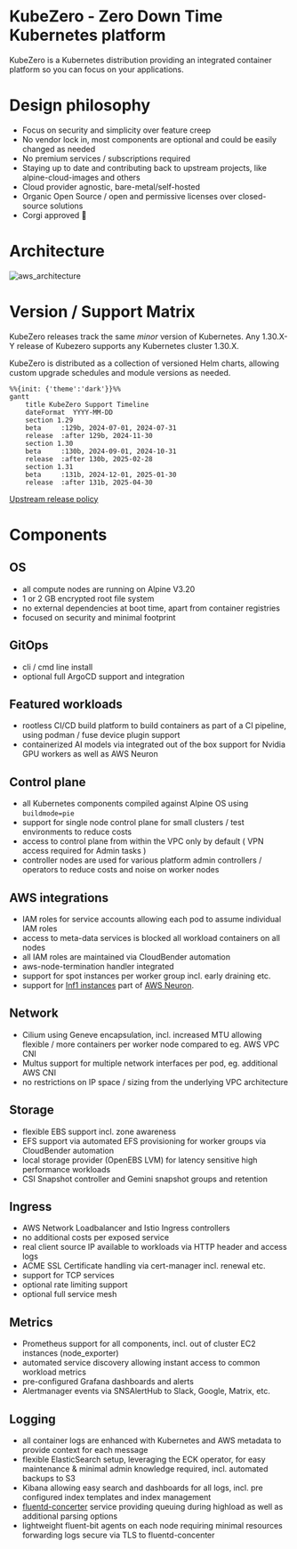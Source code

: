 KubeZero - Zero Down Time Kubernetes platform
========================
KubeZero is a Kubernetes distribution providing an integrated container platform so you can focus on your applications.

# Design philosophy

- Focus on security and simplicity over feature creep
- No vendor lock in, most components are optional and could be easily changed as needed
- No premium services / subscriptions required
- Staying up to date and contributing back to upstream projects, like alpine-cloud-images and others
- Cloud provider agnostic, bare-metal/self-hosted
- Organic Open Source / open and permissive licenses over closed-source solutions
- Corgi approved :dog:


# Architecture
![aws_architecture](docs/images/aws_architecture.png)


# Version / Support Matrix
KubeZero releases track the same *minor* version of Kubernetes.
Any 1.30.X-Y release of Kubezero supports any Kubernetes cluster 1.30.X.

KubeZero is distributed as a collection of versioned Helm charts, allowing custom upgrade schedules and module versions as needed.

```mermaid
%%{init: {'theme':'dark'}}%%
gantt
    title KubeZero Support Timeline
    dateFormat  YYYY-MM-DD
    section 1.29
    beta     :129b, 2024-07-01, 2024-07-31
    release  :after 129b, 2024-11-30
    section 1.30
    beta     :130b, 2024-09-01, 2024-10-31
    release  :after 130b, 2025-02-28
    section 1.31
    beta     :131b, 2024-12-01, 2025-01-30
    release  :after 131b, 2025-04-30
```

[Upstream release policy](https://kubernetes.io/releases/)

# Components

## OS
- all compute nodes are running on Alpine V3.20
- 1 or 2 GB encrypted root file system
- no external dependencies at boot time, apart from container registries
- focused on security and minimal footprint

## GitOps
- cli / cmd line install
- optional full ArgoCD support and integration

## Featured workloads
- rootless CI/CD build platform to build containers as part of a CI pipeline, using podman / fuse device plugin support
- containerized AI models via integrated out of the box support for Nvidia GPU workers as well as AWS Neuron

## Control plane
- all Kubernetes components compiled against Alpine OS using `buildmode=pie`
- support for single node control plane for small clusters / test environments to reduce costs
- access to control plane from within the VPC only by default ( VPN access required for Admin tasks )
- controller nodes are used for various platform admin controllers / operators to reduce costs and noise on worker nodes

## AWS integrations
- IAM roles for service accounts allowing each pod to assume individual IAM roles
- access to meta-data services is blocked all workload containers on all nodes
- all IAM roles are maintained via CloudBender automation
- aws-node-termination handler integrated
- support for spot instances per worker group incl. early draining etc.
- support for [Inf1 instances](https://aws.amazon.com/ec2/instance-types/inf1/) part of [AWS Neuron](https://aws.amazon.com/machine-learning/neuron/).

## Network
- Cilium using Geneve encapsulation, incl. increased MTU allowing flexible / more containers per worker node compared to eg. AWS VPC CNI
- Multus support for multiple network interfaces per pod, eg. additional AWS CNI
- no restrictions on IP space / sizing from the underlying VPC architecture

## Storage
- flexible EBS support incl. zone awareness
- EFS support via automated EFS provisioning for worker groups via CloudBender automation
- local storage provider (OpenEBS LVM) for latency sensitive high performance workloads
- CSI Snapshot controller and Gemini snapshot groups and retention

## Ingress
- AWS Network Loadbalancer and Istio Ingress controllers
- no additional costs per exposed service
- real client source IP available to workloads via HTTP header and access logs
- ACME SSL Certificate handling via cert-manager incl. renewal etc.
- support for TCP services
- optional rate limiting support
- optional full service mesh

## Metrics
- Prometheus support for all components, incl. out of cluster EC2 instances (node_exporter)
- automated service discovery allowing instant access to common workload metrics
- pre-configured Grafana dashboards and alerts
- Alertmanager events via SNSAlertHub to Slack, Google, Matrix, etc.

## Logging
- all container logs are enhanced with Kubernetes and AWS metadata to provide context for each message
- flexible ElasticSearch setup, leveraging the ECK operator, for easy maintenance & minimal admin knowledge required, incl. automated backups to S3
- Kibana allowing easy search and dashboards for all logs, incl. pre configured index templates and index management
- [fluentd-concerter](https://git.zero-downtime.net/ZeroDownTime/container-park/src/branch/master/fluentd-concenter) service providing queuing during highload as well as additional parsing options
- lightweight fluent-bit agents on each node requiring minimal resources forwarding logs secure via TLS to fluentd-concenter
